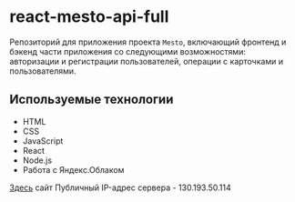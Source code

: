 # react-mesto-api-full
Репозиторий для приложения проекта `Mesto`, включающий фронтенд и бэкенд части приложения со следующими возможностями: 
авторизации и регистрации пользователей, операции с карточками и пользователями. 

## Используемые технологии

* HTML
* CSS
* JavaScript
* React
* Node.js
* Работа с Яндекс.Облаком
  
[Здесь](http://noskov.vlad.students.nomoredomains.icu/) сайт
Публичный IP-адрес сервера - 130.193.50.114

